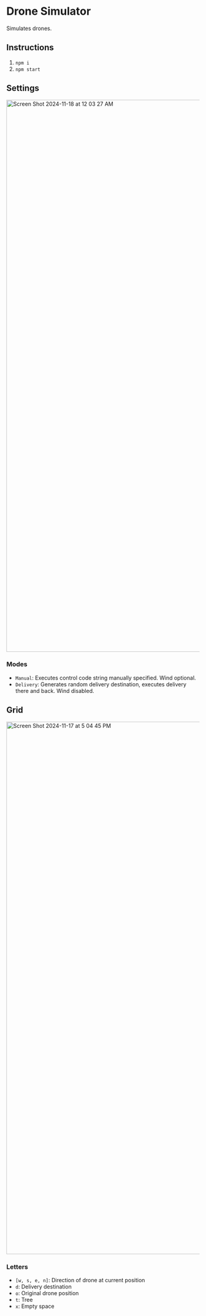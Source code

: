 # Drone Simulator
Simulates drones.

## Instructions
1. `npm i`
2. `npm start`
   
## Settings
<img width="1439" alt="Screen Shot 2024-11-18 at 12 03 27 AM" src="https://github.com/user-attachments/assets/cad3c6f8-9cf6-4d61-80bd-0fb4491c4b4b">


### Modes
* `Manual`: Executes control code string manually specified. Wind optional.
* `Delivery`: Generates random delivery destination, executes delivery there and back. Wind disabled.

## Grid
<img width="1388" alt="Screen Shot 2024-11-17 at 5 04 45 PM" src="https://github.com/user-attachments/assets/e984d580-c50f-4abd-ac26-fd1682081263">

### Letters
* `[w, s, e, n]`: Direction of drone at current position
* `d`: Delivery destination
* `o`: Original drone position
* `t`: Tree
* `x`: Empty space
